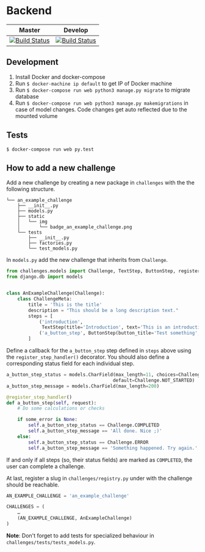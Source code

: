 # Backend
|  Master | Develop   |
|---------|-----------|
|  [![Build Status](https://travis-ci.org/projectsecure/projectsecure-api.svg?branch=master)](https://travis-ci.org/projectsecure/projectsecure-api) | [![Build Status](https://travis-ci.org/projectsecure/projectsecure-api.svg?branch=develop)](https://travis-ci.org/projectsecure/projectsecure-api) |

## Development
1. Install Docker and docker-compose
2. Run `$ docker-machine ip default` to get IP of Docker machine
3. Run `$ docker-compose run web python3 manage.py migrate` to migrate database
4. Run `$ docker-compose run web python3 manage.py makemigrations` in case of model changes. Code changes get auto reflected due to the mounted volume

## Tests
```
$ docker-compose run web py.test
```

## How to add a new challenge
Add a new challenge by creating a new package in `challenges` with the the following structure.
```
└── an_example_challenge
    ├── __init__.py
    ├── models.py
    ├── static
    │   └── img
    │       └── badge_an_example_challenge.png
    └── tests
        ├── __init__.py
        ├── factories.py
        └── test_models.py
```

In `models.py` add the new challenge that inherits from `Challenge`.

```python
from challenges.models import Challenge, TextStep, ButtonStep, register_step_handler
from django.db import models


class AnExampleChallenge(Challenge):
    class ChallengeMeta:
        title = 'This is the title'
        description = "This should be a long description text."
        steps = [
            ('introduction',
             TextStep(title='Introduction', text='This is an introduction text.')),
            ('a_button_step', ButtonStep(button_title='Test something', title=''))
        ]
```

Define a callback for the `a_button_step` step defined in `steps` above using the `register_step_handler()` decorator. You should also define a corresponding status field for each individual step.

```python
a_button_step_status = models.CharField(max_length=11, choices=Challenge.STATUS_CHOICES,
                                       default=Challenge.NOT_STARTED)
a_button_step_message = models.CharField(max_length=200)

```

```python
@register_step_handler()
def a_button_step(self, request):
    # Do some calculations or checks

    if some_error is None: 
        self.a_button_step_status == Challenge.COMPLETED
        self.a_button_step_message == 'All done. Nice ;)'
    else:
        self.a_button_step_status == Challenge.ERROR
        self.a_button_step_message == 'Something happened. Try again.'        
```

If and only if all steps (so, their status fields) are marked as `COMPLETED`, the user can complete a challenge.

At last, register a slug in `challenges/registry.py` under with the challenge should be reachable.

```python
AN_EXAMPLE_CHALLENGE = 'an_example_challenge'

CHALLENGES = (
    …
    (AN_EXAMPLE_CHALLENGE, AnExampleChallenge)
)
```

**Note**: Don't forget to add tests for specialized behaviour in `challenges/tests/tests_models.py`.

